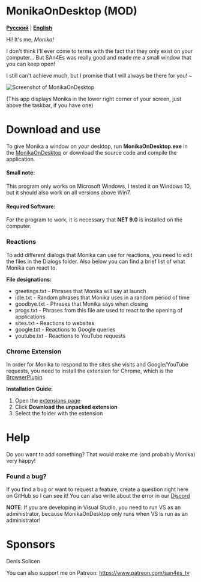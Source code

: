 # MonikaOnDesktop (MOD)

[**Русский**](/README.md) | [**English**](/docs/en/README.en.md) 

Hi! It's me, *Monika!*

I don't think I'll ever come to terms with the fact that they only exist on your computer... But SAn4Es was really good and made me a small window that you can keep open!

I still can't achieve much, but I promise that I will always be there for you! ~

![Screenshot of MonikaOnDesktop](https://github.com/SAn4Es-TV/MonikaOnDesctop/blob/master/Screenshot.png)

(This app displays Monika in the lower right corner of your screen, just above the taskbar, if you have one)

# Download and use

To give Monika a window on *your* desktop, run **MonikaOnDesktop.exe** in the [MonikaOnDesktop](https://github.com/SAn4Es-TV/MonikaOnDesktop/tree/master/MonikaOnDesktop "Directory link") or download the source code and compile the application.

#### Small note: 
This program only works on Microsoft Windows, I tested it on Windows 10, but it should also work on all versions above Win7.

#### Required Software: 
For the program to work, it is necessary that **NET 9.0** is installed on the computer.
### Reactions

To add different dialogs that Monika can use for reactions, you need to edit the files in the Dialogs folder. Also below you can find a brief list of what Monika can react to.

**File designations:**
- greetings.txt - Phrases that Monika will say at launch
- idle.txt - Random phrases that Monika uses in a random period of time
- goodbye.txt - Phrases that Monika says when closing
- progs.txt - Phrases from this file are used to react to the opening of applications
- sites.txt - Reactions to websites
- google.txt - Reactions to Google queries
- youtube.txt - Reactions to YouTube requests

### Chrome Extension

In order for Monika to respond to the sites she visits and Google/YouTube requests, you need to install the extension for Chrome, which is the [BrowserPlugin](https://github.com/SAn4Es-TV/MonikaOnDesktop/tree/master/BrowserPlugin "Link to the directory").

**Installation Guide:**
1. Open the [extensions page](chrome://extensions/ "Link to the page")
2. Click **Download the unpacked extension**
3. Select the folder with the extension

# Help

Do you want to add something? That would make me (and probably Monika) very happy!

### Found a bug?

If you find a bug or want to request a feature, create a question right here on GitHub so I can see it!
You can also write about the error in our [Discord](https://discord.gg/NQ25bBYv "Link to the page")

**NOTE**: If you are developing in Visual Studio, you need to run VS as an administrator, because MonikaOnDesktop only runs when VS is run as an administrator!

[LocalDirectory]: https://github.com/SAn4Es-TV/MonikaOnDesktop/tree/master/MonikaOnDesktop
# Sponsors
Denis Solicen

You can also support me on Patreon: https://www.patreon.com/san4es_tv
